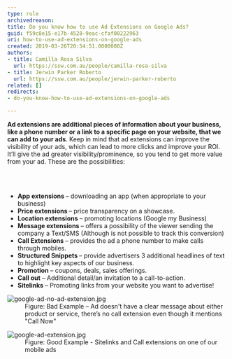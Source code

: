 ```yaml
---
type: rule
archivedreason: 
title: Do you know how to use Ad Extensions on Google Ads?
guid: f59c8e15-e17b-4528-9eac-cfaf00222963
uri: how-to-use-ad-extensions-on-google-ads
created: 2019-03-26T20:54:51.0000000Z
authors:
- title: Camilla Rosa Silva
  url: https://ssw.com.au/people/camilla-rosa-silva
- title: Jerwin Parker Roberto
  url: https://ssw.com.au/people/jerwin-parker-roberto
related: []
redirects:
- do-you-know-how-to-use-ad-extensions-on-google-ads

---
```



<p class="ssw15-rteElement-P"><strong>Ad extensions are additional pieces of information about your business, like a phone number or a link to a specific page on your website, that we can add to your ads</strong>. Keep in mind that ad extensions can improve the visibility of your ads, which can lead to more clicks and improve your ROI. It’ll give the ad greater visibility/prominence, so you tend to get more value from your ad. These are the possibilities&#58;<br></p>
<br><excerpt class='endintro'></excerpt><br>
<ul><li> 
      <b>App extensions </b>– downloading an app (when appropriate to your business)<br></li><li> 
      <b>Price extensions </b>– price transparency on a showcase.<br></li><li> 
      <b>Location extensions</b> – promoting locations (Google my Business)<br></li><li> 
      <b>Message extensions </b>– offers a possibility of the viewer sending the company a Text/SMS (Although is not possible to track this conversion)<br></li><li> 
      <b>Call Extensions</b> – provides the ad a phone number to make calls through mobiles.<br></li><li> 
      <b>Structured Snippets </b>– provide advertisers 3 additional headlines of text to highlight key aspects of our business.<br></li><li> 
      <b>Promotion</b> – coupons, deals, sales offerings.<br></li><li> 
      <b>Call out</b> – Additional detail/an invitation to a call-to-action.<br></li><li> 
      <b>Sitelinks</b> – Promoting links from your website you want to advertise!<br></li></ul><dl class="badImage"><dt>
      <img src="/PublishingImages/google-ad-no-ad-extension.jpg" alt="google-ad-no-ad-extension.jpg" />
   </dt><dd>Figure&#58; Bad Example – Ad doesn't have a clear message about either product or service, there’s no call extension even though it mentions &quot;Call Now&quot;​<br></dd></dl><dl class="goodImage"><dt><img src="/PublishingImages/google-ad-extension.jpg" alt="google-ad-extension.jpg" />​<br></dt><dd>Figure&#58; Good Example - Sitelinks and Call extensions on one of our mobile ads​</dd></dl>​



